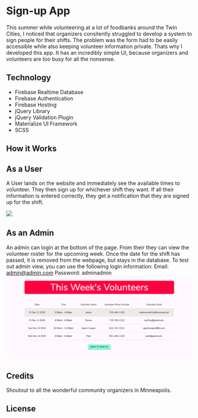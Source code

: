 # Sign-up App 
  This summer while volunteering at a lot of foodbanks around the Twin Cities, I noticed that organizers consitently struggled to develop a system to sign people for their shifts. The problem was the form had to be easily accessible while also keeping volunteer information private. Thats why I developed this app. It has an incredibly simple UI, because organizers and volunteers are too busy for all the nonsense. 


## Technology
  * Firebase Realtime Database
  * Firebase Authentication
  * Firebase Hosting
  * jQuery Library
  * jQuery Validation Plugin
  * Materialize UI Framework
  * SCSS
  
  
  ## How it Works
  
  ## As a User
  A User lands on the website and immediately see the available times to volunteer. They then sign up for whichever shift they want. If all their information is entered correctly, they get a notification that they are signed up for the shift.
  
  ![](volunteer-ux.gif)
  ## As an Admin
  An admin can login at the bottom of the page. From their they can view the volunteer roster for the upcoming week. Once the date for the shift has passed, it is removed from the webpage, but stays in the database. To test out admin view, you can use the following login information:
       Email: admin@admin.com
        Password: adminadmin
   ![](volunteer-roster.png) 
    
## Credits
  Shoutout to all the wonderful community organizers in Minneapolis.
## License 
  
  

